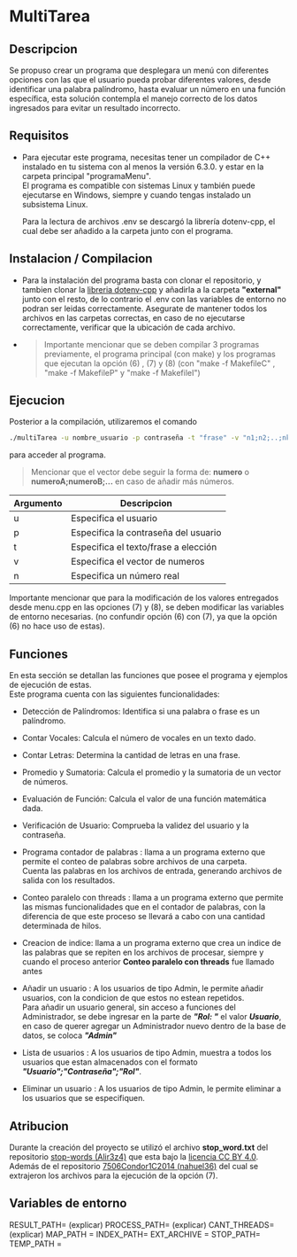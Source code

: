 # MultiTarea

## Descripcion
Se propuso crear un programa que desplegara un menú con diferentes opciones 
con las que el usuario pueda probar diferentes valores, desde identificar una
palabra palíndromo, hasta evaluar un número en una función específica, esta solución contempla el manejo correcto de los datos ingresados para evitar un resultado incorrecto.

## Requisitos
- 
  Para ejecutar este programa, necesitas tener un compilador de C++ instalado en tu sistema con al menos la versión 6.3.0. y estar en la carpeta principal "programaMenu".  
  El programa es compatible con sistemas Linux y también puede ejecutarse en Windows, siempre y cuando tengas instalado un subsistema Linux. 

  Para la lectura de archivos .env se descargó la librería dotenv-cpp, el cual debe ser añadido a la carpeta junto con el programa.

## Instalacion / Compilacion
* Para la instalación del programa basta con clonar el repositorio, y tambien clonar la [libreria dotenv-cpp](https://github.com/laserpants/dotenv-cpp.git) y añadirla a la carpeta __"external"__ junto con el resto, de lo contrario el .env con las variables de entorno no podran ser leidas correctamente. Asegurate de mantener todos los archivos en las carpetas correctas, en caso de no ejecutarse correctamente, verificar que la ubicación de cada archivo. 

* > Importante mencionar que se deben compilar 3 programas previamente, el programa principal (con make) y los programas que ejecutan la opción (6) , (7) y (8) (con "make -f MakefileC" , "make -f MakefileP" y "make -f MakefileI")

## Ejecucion

Posterior a la compilación, utilizaremos el comando
```bash
./multiTarea -u nombre_usuario -p contraseña -t "frase" -v "n1;n2;..;nk" -n numero  
```
para acceder al programa.

> Mencionar que el vector debe seguir la forma de: __numero__ o __numeroA;numeroB;...__ en caso de añadir más números.


| Argumento | Descripcion                  |
| -------  | ----------------------------- |
| u | Especifica el usuario                |
| p | Especifica la contraseña del usuario |
| t | Especifica el texto/frase a elección |
| v | Especifica el vector de numeros      |
| n | Especifica un número real            |

Importante mencionar que para la modificación de los valores entregados desde menu.cpp en las opciones (7) y (8), se deben modificar las variables de entorno necesarias.
(no confundir opción (6) con (7), ya que la opción (6) no hace uso de estas).

## Funciones
En esta sección se detallan las funciones que posee el programa y ejemplos de ejecución de estas.    
Este programa cuenta con las siguientes funcionalidades:
  
  * Detección de Palíndromos: Identifica si una palabra o frase es un palíndromo.
  
  * Contar Vocales: Calcula el número de vocales en un texto dado.
  
  * Contar Letras: Determina la cantidad de letras en una frase.
  
  * Promedio y Sumatoria: Calcula el promedio y la sumatoria de un vector de números.
  
  * Evaluación de Función: Calcula el valor de una función matemática dada.

  * Verificación de Usuario: Comprueba la validez del usuario y la contraseña.

  * Programa contador de palabras : llama a un programa externo que permite el conteo de palabras sobre archivos de una carpeta.  
  Cuenta las palabras en los archivos de entrada, generando archivos de salida con los resultados.
  
  * Conteo paralelo con threads : llama a un programa externo que permite las mismas funcionalidades que en el contador de palabras, con la diferencia de que este proceso se llevará a cabo con una cantidad determinada de hilos.

  * Creacion de indice: llama a un programa externo que crea un indice de las palabras que se repiten en los archivos de procesar, siempre y cuando el proceso anterior __Conteo paralelo con threads__ fue llamado antes

  * Añadir un usuario : A los usuarios de tipo Admin, le permite añadir usuarios, con la condicion de que estos no estean repetidos.  
  Para añadir un usuario general, sin acceso a funciones del Administrador, se debe ingresar en la parte de ___"Rol: "___ el valor ___Usuario___, en caso de querer agregar un Administrador nuevo dentro de la base de datos, se coloca ___"Admin"___
  
  * Lista de usuarios : A los usuarios de tipo Admin, muestra a todos los usuarios que estan almacenados con el formato ___"Usuario";"Contraseña";"Rol"___.
  
  * Eliminar un usuario : A los usuarios de tipo Admin, le permite eliminar a los usuarios que se especifiquen.

## Atribucion
Durante la creación del proyecto se utilizó el archivo __stop_word.txt__ del repositorio [stop-words (Alir3z4)](https://github.com/Alir3z4/stop-words) que esta bajo la [licencia CC BY 4.0](https://creativecommons.org/licenses/by/4.0/).
Además de el repositorio [7506Condor1C2014 (nahuel36)](https://github.com/busiris2014/7506Condor1C2014) del cual se extrajeron los archivos para la ejecución de la opción (7).
## Variables de entorno

RESULT_PATH= (explicar)
PROCESS_PATH= (explicar)
CANT_THREADS= (explicar)
MAP_PATH = 
INDEX_PATH= 
EXT_ARCHIVE =
STOP_PATH=
TEMP_PATH = 
